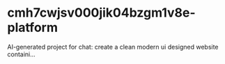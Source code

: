 # cmh7cwjsv000jik04bzgm1v8e-platform
AI-generated project for chat: create a clean modern ui designed website containi...
